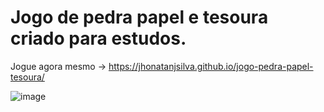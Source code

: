 # Jogo de pedra papel e tesoura criado para estudos.


Jogue agora mesmo -> https://jhonatanjsilva.github.io/jogo-pedra-papel-tesoura/


![image](https://user-images.githubusercontent.com/42700240/134961348-33e9280c-2dcb-40f6-a566-a2f8a1519489.png)

 
